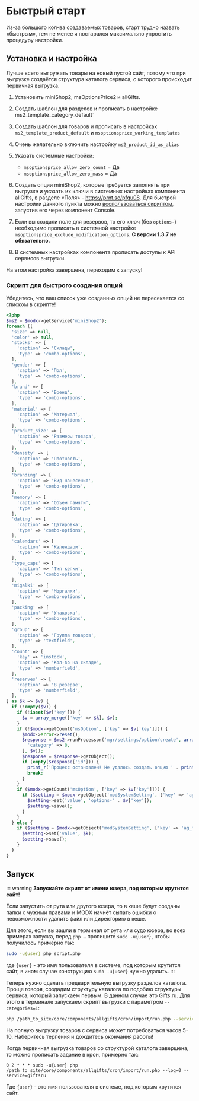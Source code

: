 # Быстрый старт

Из-за большого кол-ва создаваемых товаров, старт трудно назвать «быстрым», тем не менее я постарался максимально упростить процедуру настройки.

## Установка и настройка

Лучше всего выгружать товары на новый пустой сайт, потому что при выгрузке создаётся структура каталога сервиса, с которого происходит первичная выгрузка.

1. Установить miniShop2, msOptionsPrice2 и allGifts.

2. Создать шаблон для разделов и прописать в настройке ms2_template_category_default`

3. Создать шаблон для товаров и прописать в настройках `ms2_template_product_default` и `msoptionsprice_working_templates`

4. Очень желательно включить настройку `ms2_product_id_as_alias`

5. Указать системные настройки:

    - `msoptionsprice_allow_zero_count` = Да
    - `msoptionsprice_allow_zero_mass` = Да

6. Создать опции miniShop2, которые требуется заполнять при выгрузке и указать их ключи в системных настройках компонента allGifts, в разделе «Поля» - <https://prnt.sc/pfgu08>. Для быстрой настройки данного пункта можно [воспользоваться скриптом](#skript-dlya-bystrogo-sozdaniya), запустив его через компонент Console.

7. Если вы создали поле для резервов, то его ключ (без `options-`) необходимо прописать в системной настройке `msoptionsprice_exclude_modification_options`. **С версии 1.3.7 не обязательно.**

8. В системных настройках компонента прописать доступы к API сервисов выгрузки.

На этом настройка завершена, переходим к запуску!

### Скрипт для быстрого создания опций

Убедитесь, что ваш список уже созданных опций не пересекается со списком в скрипте!

```php
<?php
$ms2 = $modx->getService('miniShop2');
foreach ([
  'size' => null,
  'color' => null,
  'stocks' => [
    'caption' => 'Склады',
    'type' => 'combo-options',
  ],
  'gender' => [
    'caption' => 'Пол',
    'type' => 'combo-options',
  ],
  'brand' => [
    'caption' => 'Бренд',
    'type' => 'combo-options',
  ],
  'material' => [
    'caption' => 'Материал',
    'type' => 'combo-options',
  ],
  'product_size' => [
    'caption' => 'Размеры товара',
    'type' => 'combo-options',
  ],
  'density' => [
    'caption' => 'Плотность',
    'type' => 'combo-options',
  ],
  'branding' => [
    'caption' => 'Вид нанесения',
    'type' => 'combo-options',
  ],
  'memory' => [
    'caption' => 'Объем памяти',
    'type' => 'combo-options',
  ],
  'dating' => [
    'caption' => 'Датировка',
    'type' => 'combo-options',
  ],
  'calendars' => [
    'caption' => 'Календари',
    'type' => 'combo-options',
  ],
  'type_caps' => [
    'caption' => 'Тип кепки',
    'type' => 'combo-options',
  ],
  'migalki' => [
    'caption' => 'Моргалки',
    'type' => 'combo-options',
  ],
  'packing' => [
    'caption' => 'Упаковка',
    'type' => 'combo-options',
  ],
  'group' => [
    'caption' => 'Группа товаров',
    'type' => 'textfield',
  ],
  'count' => [
    'key' => 'instock',
    'caption' => 'Кол-во на складе',
    'type' => 'numberfield',
  ],
  'reserves' => [
    'caption' => 'В резерве',
    'type' => 'numberfield',
  ],
] as $k => $v) {
  if (!empty($v)) {
    if (!isset($v['key'])) {
      $v = array_merge(['key' => $k], $v);
    }
    if (!$modx->getCount('msOption', ['key' => $v['key']])) {
      $modx->error->reset();
      $response = $ms2->runProcessor('mgr/settings/option/create', array_merge([
        'category' => 0,
      ], $v));
      $response = $response->getObject();
      if (empty($response['id'])) {
        print_r('Процесс остановлен! Не удалось создать опцию ' . print_r($v, 1));
        break;
      }
    }
    if ($modx->getCount('msOption', ['key' => $v['key']])) {
      if ($setting = $modx->getObject('modSystemSetting', ['key' => 'ag_field_' . $k])) {
        $setting->set('value', 'options-' . $v['key']);
        $setting->save();
      }
    }
  } else {
    if ($setting = $modx->getObject('modSystemSetting', ['key' => 'ag_field_' . $k])) {
      $setting->set('value', $k);
      $setting->save();
    }
  }
}
```

## Запуск

::: warning
**Запускайте скрипт от имени юзера, под которым крутится сайт!**

Если запустить от рута или другого юзера, то в кеше будут созданы папки с чужими правами и MODX начнёт сыпать ошибки о невозможности удалить файл или директорию в кеше.

Для этого, если вы зашли в терминал от рута или судо юзера, во всех примерах запуска, перед `php …` пропишите `sudo -u{user}`, чтобы получилось примерно так:

```bash
sudo -u{user} php script.php
```

где `{user}` - это имя пользователя в системе, под которым крутится сайт, в ином случае конструкцию `sudo -u{user}` нужно удалить.
:::

Теперь нужно сделать предварительную выгрузку разделов каталога. Проще говоря, создадим структуру каталога по подобию структуры сервиса, который запускаем первым. В данном случае это Gifts.ru. Для этого в терминале запускаем скрипт выгрузки с параметром `--categories=1`:

```bash
php /path_to_site/core/components/allgifts/cron/import/run.php --service=giftsru --categories=1
```

На полную выгрузку товаров с сервиса может потребоваться часов 5-10. Наберитесь терпения и дождитесь окончания работы!

Когда первичная выгрузка товаров со структурой каталога завершена, то можно прописать задание в крон, примерно так:

```shell
0 2 * * * sudo -u{user} php /path_to_site/core/components/allgifts/cron/import/run.php --log=0 --service=giftsru
```

Где `{user}` - это имя пользователя в системе, под которым крутится сайт.
